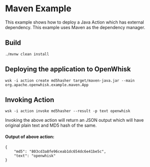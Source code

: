 # Maven Example


This example shows how to deploy a Java Action which has external dependency.  This 
example uses Maven as the dependency manager.

## Build 

```
./mvnw clean install
```

## Deploying the application to OpenWhisk

```
wsk -i action create md5hasher target/maven-java.jar --main org.apache.openwhisk.example.maven.App
```

## Invoking Action

```
wsk -i action invoke md5hasher --result -p text openwhisk 
```

Invoking the above action will return an JSON output which will have original plain text and MD5 hash of the same.

#### Output of above action:

```
{
    "md5": "803cd3a8fe96ceab1dc654dc6e41be5c",
    "text": "openwhisk"
}
```
